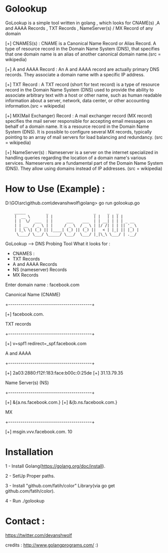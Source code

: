# Golookup
GoLookup is a simple tool written in golang , which looks for CNAME(s) ,A and AAAA Records , TXT Records , NameServer(s) / MX Record of any domain 

[+] CNAMES(s) : CNAME is a Canonical Name Record or Alias Record. A type of resource record in the Domain Name System (DNS), that specifies that one domain name is an alias of another canonical domain name.(src = wikipedia)

[+] A and AAAA Record : An A and AAAA record are actually primary DNS records.  They associate a domain name with a specific IP address.

[+] TXT Record : A TXT record (short for text record) is a type of resource record in the Domain Name System (DNS) used to provide the ability to associate arbitrary text with a host or other name, such as human readable information about a server, network, data center, or other accounting information.(src = wikipedia)

[+] MX(Mail Exchanger) Record : A mail exchanger record (MX record) specifies the mail server responsible for accepting email messages on behalf of a domain name. It is a resource record in the Domain Name System (DNS). It is possible to configure several MX records, typically pointing to an array of mail servers for load balancing and redundancy. (src = wikipedia)

[+] NameServer(s) : Nameserver is a server on the internet specialized in handling queries regarding the location of a domain name's various services. Nameservers are a fundamental part of the Domain Name System (DNS). They allow using domains instead of IP addresses. (src = wikipedia)

# How to Use (Example) :

D:\GO\src\github.com\devanshwolf\golang> go run golookup.go

        _____         _                    _     _   _
        |  __ \       | |                  | |   | | | |
        | |  \/  ___  | |      ___    ___  | | __| | | | _ __
        | | __  / _ \ | |     / _ \  / _ \ | |/ /| | | || '_ \
        | |_\ \| (_) || |____| (_) || (_) ||   < | |_| || |_) |
         \____/ \___/ \_____/ \___/  \___/ |_|\_\ \___/ | .__/
                                                                                                       


GoLookup --> DNS Probing Tool
What it looks for :
 * CNAMES :
 * TXT Records
 * A and AAAA Records
 * NS (nameserver) Records
 * MX Records


 Enter domain name :
facebook.com

Canonical Name (CNAME)

+-----------------------------------------+

[+] facebook.com.

TXT records

+-----------------------------------------+

[+] v=spf1 redirect=_spf.facebook.com

A and AAAA

+-----------------------------------------+

[+] 2a03:2880:f12f:183:face:b00c:0:25de
[+] 31.13.79.35

Name Server(s) (NS)

+-----------------------------------------+

[+] &{a.ns.facebook.com.}
[+] &{b.ns.facebook.com.}

MX

+-----------------------------------------+

[+] msgin.vvv.facebook.com. 10


# Installation

1 - Install Golang(https://golang.org/doc/install).

2 - SetUp Proper paths.

3 - Install "github.com/fatih/color" Library(via go get github.com/fatih/color). 

4 - Run ./golookup

# Contact : 
https://twitter.com/devanshwolf

credits : http://www.golangprograms.com/ :)
